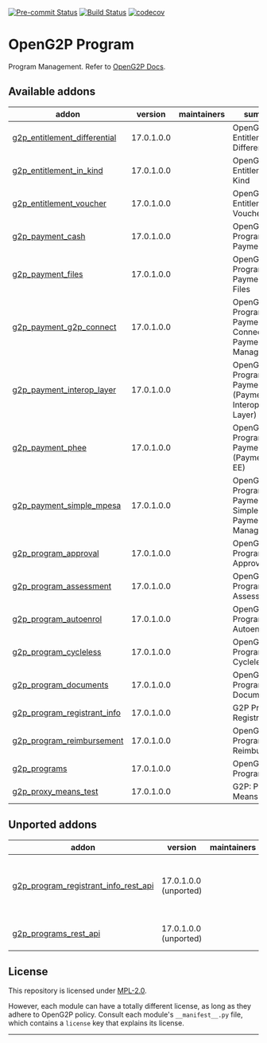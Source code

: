 
<!-- /!\ Non OCA Context : Set here the badge of your runbot / runboat instance. -->
[![Pre-commit Status](https://github.com/openg2p/openg2p-program/actions/workflows/pre-commit.yml/badge.svg?branch=17.0-develop)](https://github.com/openg2p/openg2p-program/actions/workflows/pre-commit.yml?query=branch%3A17.0-develop)
[![Build Status](https://github.com/openg2p/openg2p-program/actions/workflows/test.yml/badge.svg?branch=17.0-develop)](https://github.com/openg2p/openg2p-program/actions/workflows/test.yml?query=branch%3A17.0-develop)
[![codecov](https://codecov.io/gh/openg2p/openg2p-program/branch/17.0-develop/graph/badge.svg)](https://codecov.io/gh/openg2p/openg2p-program)
<!-- /!\ Non OCA Context : Set here the badge of your translation instance. -->

<!-- /!\ do not modify above this line -->

# OpenG2P Program

Program Management. Refer to [OpenG2P Docs](https://docs.openg2p.org).

<!-- /!\ do not modify below this line -->

<!-- prettier-ignore-start -->

[//]: # (addons)

Available addons
----------------
addon | version | maintainers | summary
--- | --- | --- | ---
[g2p_entitlement_differential](g2p_entitlement_differential/) | 17.0.1.0.0 |  | OpenG2P Entitlement: Differential
[g2p_entitlement_in_kind](g2p_entitlement_in_kind/) | 17.0.1.0.0 |  | OpenG2P Entitlement: In-Kind
[g2p_entitlement_voucher](g2p_entitlement_voucher/) | 17.0.1.0.0 |  | OpenG2P Entitlement: Voucher
[g2p_payment_cash](g2p_payment_cash/) | 17.0.1.0.0 |  | OpenG2P Program Payment: Cash
[g2p_payment_files](g2p_payment_files/) | 17.0.1.0.0 |  | OpenG2P Program Payments: In Files
[g2p_payment_g2p_connect](g2p_payment_g2p_connect/) | 17.0.1.0.0 |  | OpenG2P Program Payment: G2P Connect Payment Manager
[g2p_payment_interop_layer](g2p_payment_interop_layer/) | 17.0.1.0.0 |  | OpenG2P Program Payment (Payment Interoperability Layer)
[g2p_payment_phee](g2p_payment_phee/) | 17.0.1.0.0 |  | OpenG2P Program Payment (Payment Hub EE)
[g2p_payment_simple_mpesa](g2p_payment_simple_mpesa/) | 17.0.1.0.0 |  | OpenG2P Program Payment: Simple Mpesa Payment Manager
[g2p_program_approval](g2p_program_approval/) | 17.0.1.0.0 |  | OpenG2P Program: Approval
[g2p_program_assessment](g2p_program_assessment/) | 17.0.1.0.0 |  | OpenG2P Program: Assessment
[g2p_program_autoenrol](g2p_program_autoenrol/) | 17.0.1.0.0 |  | OpenG2P Programs: Autoenrol
[g2p_program_cycleless](g2p_program_cycleless/) | 17.0.1.0.0 |  | OpenG2P Programs: Cycleless
[g2p_program_documents](g2p_program_documents/) | 17.0.1.0.0 |  | OpenG2P Program: Documents
[g2p_program_registrant_info](g2p_program_registrant_info/) | 17.0.1.0.0 |  | G2P Program: Registrant Info
[g2p_program_reimbursement](g2p_program_reimbursement/) | 17.0.1.0.0 |  | OpenG2P Programs: Reimbursement
[g2p_programs](g2p_programs/) | 17.0.1.0.0 |  | OpenG2P Programs
[g2p_proxy_means_test](g2p_proxy_means_test/) | 17.0.1.0.0 |  | G2P: Proxy Means Test


Unported addons
---------------
addon | version | maintainers | summary
--- | --- | --- | ---
[g2p_program_registrant_info_rest_api](g2p_program_registrant_info_rest_api/) | 17.0.1.0.0 (unported) |  | G2P Program : Program Registrant Info Rest API
[g2p_programs_rest_api](g2p_programs_rest_api/) | 17.0.1.0.0 (unported) |  | G2P Programs: REST API

[//]: # (end addons)

<!-- prettier-ignore-end -->

## License

This repository is licensed under [MPL-2.0](LICENSE).

However, each module can have a totally different license, as long as they adhere to OpenG2P
policy. Consult each module's `__manifest__.py` file, which contains a `license` key
that explains its license.

----
<!-- /!\ Non OCA Context : Set here the full description of your organization. -->
